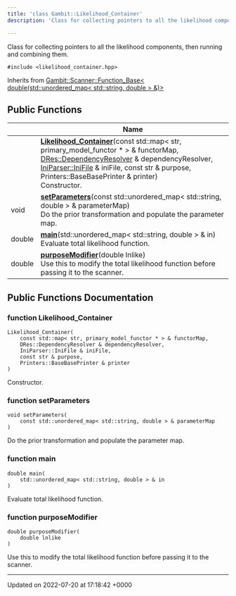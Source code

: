 ```yaml
---
title: 'class Gambit::Likelihood_Container'
description: 'Class for collecting pointers to all the likelihood components, then running and combining them. '

---
```









Class for collecting pointers to all the likelihood components, then running and combining them. 


`#include <likelihood_container.hpp>`

Inherits from [Gambit::Scanner::Function_Base< double(std::unordered_map< std::string, double > &)>](/documentation/code/classes/classgambit_1_1scanner_1_1function__base/)

## Public Functions

|                | Name           |
| -------------- | -------------- |
| | **[Likelihood_Container](/documentation/code/classes/classgambit_1_1likelihood__container/#function-likelihood-container)**(const std::map< str, primary_model_functor * > & functorMap, [DRes::DependencyResolver](/documentation/code/classes/classgambit_1_1dres_1_1dependencyresolver/) & dependencyResolver, [IniParser::IniFile](/documentation/code/classes/classgambit_1_1iniparser_1_1inifile/) & iniFile, const str & purpose, Printers::BaseBasePrinter & printer)<br>Constructor.  |
| void | **[setParameters](/documentation/code/classes/classgambit_1_1likelihood__container/#function-setparameters)**(const std::unordered_map< std::string, double > & parameterMap)<br>Do the prior transformation and populate the parameter map.  |
| double | **[main](/documentation/code/classes/classgambit_1_1likelihood__container/#function-main)**(std::unordered_map< std::string, double > & in)<br>Evaluate total likelihood function.  |
| double | **[purposeModifier](/documentation/code/classes/classgambit_1_1likelihood__container/#function-purposemodifier)**(double lnlike)<br>Use this to modify the total likelihood function before passing it to the scanner.  |

## Public Functions Documentation

### function Likelihood_Container

```
Likelihood_Container(
    const std::map< str, primary_model_functor * > & functorMap,
    DRes::DependencyResolver & dependencyResolver,
    IniParser::IniFile & iniFile,
    const str & purpose,
    Printers::BaseBasePrinter & printer
)
```

Constructor. 

### function setParameters

```
void setParameters(
    const std::unordered_map< std::string, double > & parameterMap
)
```

Do the prior transformation and populate the parameter map. 

### function main

```
double main(
    std::unordered_map< std::string, double > & in
)
```

Evaluate total likelihood function. 

### function purposeModifier

```
double purposeModifier(
    double lnlike
)
```

Use this to modify the total likelihood function before passing it to the scanner. 

-------------------------------

Updated on 2022-07-20 at 17:18:42 +0000